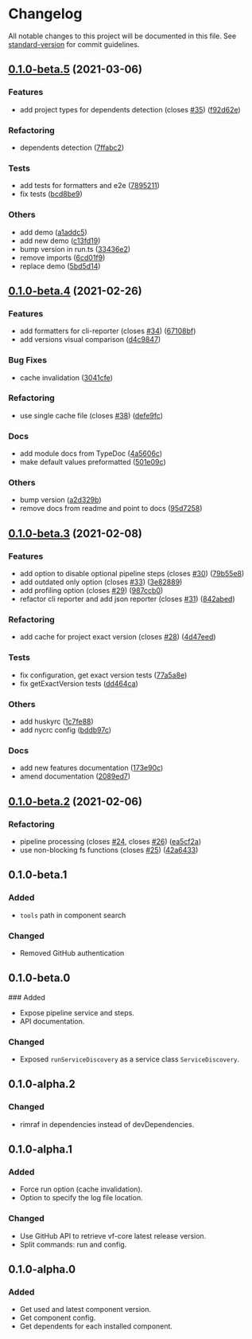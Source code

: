 # Changelog

All notable changes to this project will be documented in this file. See [standard-version](https://github.com/conventional-changelog/standard-version) for commit guidelines.

## [0.1.0-beta.5](https://github.com/oss6/vf-core-service-discovery/compare/v0.1.0-beta.4...v0.1.0-beta.5) (2021-03-06)


### Features

* add project types for dependents detection (closes [#35](https://github.com/oss6/vf-core-service-discovery/issues/35)) ([f92d62e](https://github.com/oss6/vf-core-service-discovery/commits/f92d62eb23b8cf3a9bf29ff303db30ed83931afe))


### Refactoring

* dependents detection ([7ffabc2](https://github.com/oss6/vf-core-service-discovery/commits/7ffabc22a1b2ddf53ba0de1f97f654da5fa0f00a))


### Tests

* add tests for formatters and e2e ([7895211](https://github.com/oss6/vf-core-service-discovery/commits/78952117a93e2ee00a1aaf1b42ec0353bfffe70e))
* fix tests ([bcd8be9](https://github.com/oss6/vf-core-service-discovery/commits/bcd8be9c67d1de2e6f29daa1a621f9cb2aa82482))


### Others

* add demo ([a1addc5](https://github.com/oss6/vf-core-service-discovery/commits/a1addc5e60593a8182fdfa4b6a3ecc0947857ca3))
* add new demo ([c13fd19](https://github.com/oss6/vf-core-service-discovery/commits/c13fd1994eef45d10d548b9ede19a3535d408c00))
* bump version in run.ts ([33436e2](https://github.com/oss6/vf-core-service-discovery/commits/33436e27f3df9ba9afeb5f3579c2c898c2bfc727))
* remove imports ([6cd01f9](https://github.com/oss6/vf-core-service-discovery/commits/6cd01f97ab6cc74e530a138c324ebacc26fdf228))
* replace demo ([5bd5d14](https://github.com/oss6/vf-core-service-discovery/commits/5bd5d14d4f03c0ad20fc484bb093a597eae07760))

## [0.1.0-beta.4](https://github.com/oss6/vf-core-service-discovery/compare/v0.1.0-beta.3...v0.1.0-beta.4) (2021-02-26)


### Features

* add formatters for cli-reporter (closes [#34](https://github.com/oss6/vf-core-service-discovery/issues/34)) ([67108bf](https://github.com/oss6/vf-core-service-discovery/commits/67108bfecde92ef8429985998b08957f5c3c25a5))
* add versions visual comparison ([d4c9847](https://github.com/oss6/vf-core-service-discovery/commits/d4c98471650ee9c77d5d0f0c51a7c451e24ee927))


### Bug Fixes

* cache invalidation ([3041cfe](https://github.com/oss6/vf-core-service-discovery/commits/3041cfed97f6726a123aa438f0deec3a61f283df))


### Refactoring

* use single cache file (closes [#38](https://github.com/oss6/vf-core-service-discovery/issues/38)) ([defe9fc](https://github.com/oss6/vf-core-service-discovery/commits/defe9fcbeb057f242fb82e312764a1683b48f1ac))


### Docs

* add module docs from TypeDoc ([4a5606c](https://github.com/oss6/vf-core-service-discovery/commits/4a5606c438c1d243cb384148a5eeb758a9126111))
* make default values preformatted ([501e09c](https://github.com/oss6/vf-core-service-discovery/commits/501e09c62845f5220b3ab24928b8727fb80c7be1))


### Others

* bump version ([a2d329b](https://github.com/oss6/vf-core-service-discovery/commits/a2d329b1de34932425e529b8b580cbbbc3f8e1b3))
* remove docs from readme and point to docs ([95d7258](https://github.com/oss6/vf-core-service-discovery/commits/95d72582fc48c1c49dfa340c6ab0f81cc190fbce))

## [0.1.0-beta.3](https://github.com/oss6/vf-core-service-discovery/compare/v0.1.0-beta.2...v0.1.0-beta.3) (2021-02-08)


### Features

* add option to disable optional pipeline steps (closes [#30](https://github.com/oss6/vf-core-service-discovery/issues/30)) ([79b55e8](https://github.com/oss6/vf-core-service-discovery/commits/79b55e8f2cc59c323a08387ff35649ef5255ec08))
* add outdated only option (closes [#33](https://github.com/oss6/vf-core-service-discovery/issues/33)) ([3e82889](https://github.com/oss6/vf-core-service-discovery/commits/3e8288945d91470afbde35b8cc24cd5090c69060))
* add profiling option (closes [#29](https://github.com/oss6/vf-core-service-discovery/issues/29)) ([987ccb0](https://github.com/oss6/vf-core-service-discovery/commits/987ccb06a67cc38008e2af8a37728e5a85de0081))
* refactor cli reporter and add json reporter (closes [#31](https://github.com/oss6/vf-core-service-discovery/issues/31)) ([842abed](https://github.com/oss6/vf-core-service-discovery/commits/842abed6ec17bd0886c71ec8498bc91cf7c2f992))


### Refactoring

* add cache for project exact version (closes [#28](https://github.com/oss6/vf-core-service-discovery/issues/28)) ([4d47eed](https://github.com/oss6/vf-core-service-discovery/commits/4d47eed0935f75e0974ae02b93e10732bcf60e34))


### Tests

* fix configuration, get exact version tests ([77a5a8e](https://github.com/oss6/vf-core-service-discovery/commits/77a5a8e5f935ace0d982ca0c5e0c69a3a1da3b03))
* fix getExactVersion tests ([dd464ca](https://github.com/oss6/vf-core-service-discovery/commits/dd464ca7af99813d760de469cef357306d8aef3c))


### Others

* add huskyrc ([1c7fe88](https://github.com/oss6/vf-core-service-discovery/commits/1c7fe88c7d583532ec438984e3d56626922feb71))
* add nycrc config ([bddb97c](https://github.com/oss6/vf-core-service-discovery/commits/bddb97c77dcc5fa5bb57016eb3bad802228287f5))


### Docs

* add new features documentation ([173e90c](https://github.com/oss6/vf-core-service-discovery/commits/173e90c324459232d0c3fc4cf4b16b9bdb3692f5))
* amend documentation ([2089ed7](https://github.com/oss6/vf-core-service-discovery/commits/2089ed74d53bf318ee52b0669a297e71b86afea3))

## [0.1.0-beta.2](https://github.com/oss6/vf-core-service-discovery/compare/v0.1.0-beta.1...v0.1.0-beta.2) (2021-02-06)


### Refactoring

* pipeline processing (closes [#24](https://github.com/oss6/vf-core-service-discovery/issues/24), closes [#26](https://github.com/oss6/vf-core-service-discovery/issues/26)) ([ea5cf2a](https://github.com/oss6/vf-core-service-discovery/commits/ea5cf2a21137cb60377090eeb922248674bbabaa))
* use non-blocking fs functions (closes [#25](https://github.com/oss6/vf-core-service-discovery/issues/25)) ([42a6433](https://github.com/oss6/vf-core-service-discovery/commits/42a643333ad0533d1fb45ed1cd505d8f3b0b6274))

## 0.1.0-beta.1

### Added

- `tools` path in component search

### Changed

- Removed GitHub authentication

## 0.1.0-beta.0

### Added

- Expose pipeline service and steps.
- API documentation.

### Changed

- Exposed `runServiceDiscovery` as a service class `ServiceDiscovery`.

## 0.1.0-alpha.2

### Changed

- rimraf in dependencies instead of devDependencies.

## 0.1.0-alpha.1

### Added

- Force run option (cache invalidation).
- Option to specify the log file location.

### Changed

- Use GitHub API to retrieve vf-core latest release version.
- Split commands: run and config.

## 0.1.0-alpha.0

### Added

- Get used and latest component version.
- Get component config.
- Get dependents for each installed component.
